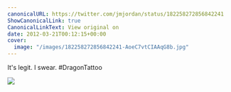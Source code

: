 ```yaml
---
canonicalURL: https://twitter.com/jmjordan/status/182258272856842241
ShowCanonicalLink: true
CanonicalLinkText: View original on
date: 2012-03-21T00:12:15+00:00
cover:
  image: "/images/182258272856842241-AoeC7vtCIAAqG8b.jpg"
---
```

It's legit. I swear. #DragonTattoo 

![](/images/182258272856842241-AoeC7vtCIAAqG8b.jpg)